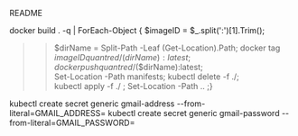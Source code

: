 README

docker build . -q | ForEach-Object { $imageID = $_.split(':')[1].Trim();
>> $dirName = Split-Path -Leaf (Get-Location).Path;
>> docker tag $imageID quantred/$($dirName):latest;
>> docker push quantred/$($dirName):latest;        
>> Set-Location -Path manifests;
>> kubectl delete -f ./;        
>> kubectl apply -f ./ ;
>> Set-Location -Path .. ;}

kubectl create secret generic gmail-address --from-literal=GMAIL_ADDRESS=<email>
kubectl create secret generic gmail-password --from-literal=GMAIL_PASSWORD=<password>